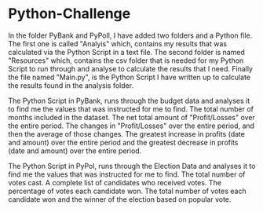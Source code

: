 # Python-Challenge
In the folder PyBank and PyPoll, I have added two folders and a Python file. The first one is called "Analyis" which, contains my results that was calculated via the Python Script in a text file. The second folder is named "Resources" which, contains the csv folder that is needed for my Python Script to run through and analyse to calculate the results that I need. Finally the file named "Main.py", is the Python Script I have written up to calculate the results found in the analysis folder.

The Python Script in PyBank, runs through the budget data and analyses it to find me the values that was instructed for me to find. The total number of months included in the dataset. The net total amount of "Profit/Losses" over the entire period. The changes in "Profit/Losses" over the entire period, and then the average of those changes. The greatest increase in profits (date and amount) over the entire period and the greatest decrease in profits (date and amount) over the entire period.

The Python Script in PyPol, runs through the Election Data and analyses it to find me the values that was instructed for me to find. The total number of votes cast. A complete list of candidates who received votes. The percentage of votes each candidate won. The total number of votes each candidate won and the winner of the election based on popular vote.
